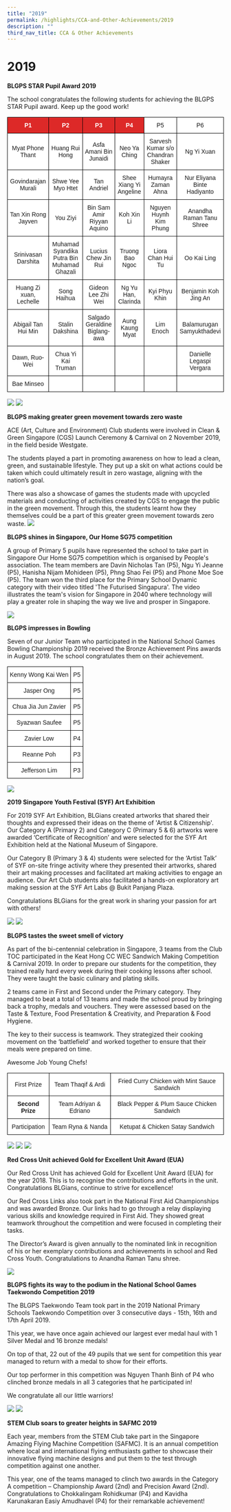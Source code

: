 ```yaml
---
title: "2019"
permalink: /highlights/CCA-and-Other-Achievements/2019
description: ""
third_nav_title: CCA & Other Achievements
---
```

# 2019
**BLGPS STAR Pupil Award 2019**

The school congratulates the following students for achieving the BLGPS STAR Pupil award. Keep up the good work!  

<style type="text/css">
.tg  {border-collapse:collapse;border-spacing:0;}
.tg td{border-color:black;border-style:solid;border-width:1px;font-family:Arial, sans-serif;font-size:14px;
  overflow:hidden;padding:10px 5px;word-break:normal;}
.tg th{border-color:black;border-style:solid;border-width:1px;font-family:Arial, sans-serif;font-size:14px;
  font-weight:normal;overflow:hidden;padding:10px 5px;word-break:normal;}
.tg .tg-5hx2{background-color:#DD2928;color:#FFF;font-weight:bold;text-align:center;vertical-align:middle}
.tg .tg-7yig{background-color:#FFF;text-align:center;vertical-align:top}
.tg .tg-f4yw{background-color:#FFF;text-align:center;vertical-align:middle}
</style>
<table class="tg">
<thead>
  <tr>
    <th class="tg-5hx2"><span style="color:#FFF;background-color:#DD2928">P1</span></th>
    <th class="tg-5hx2"><span style="color:#FFF;background-color:#DD2928">P2</span></th>
    <th class="tg-5hx2"><span style="color:#FFF;background-color:#DD2928">P3</span></th>
    <th class="tg-5hx2"><span style="color:#FFF;background-color:#DD2928">P4</span></th>
    <th class="tg-7yig"><span style="background-color:#FFF">P5 </span></th>
    <th class="tg-f4yw"><span style="background-color:#FFF">P6 </span></th>
  </tr>
</thead>
<tbody>
  <tr>
    <td class="tg-f4yw"><span style="background-color:#FFF"> Myat Phone Thant</span><br></td>
    <td class="tg-f4yw"><span style="background-color:#FFF"> Huang Rui Hong</span><br></td>
    <td class="tg-f4yw"><span style="background-color:#FFF"> Asfa Amani Bin Junaidi</span><br></td>
    <td class="tg-f4yw"><span style="background-color:#FFF">Neo Ya Ching</span><br></td>
    <td class="tg-f4yw"><span style="background-color:#FFF"> Sarvesh Kumar s/o Chandran Shaker </span></td>
    <td class="tg-f4yw"><span style="background-color:#FFF"> Ng Yi Xuan </span></td>
  </tr>
  <tr>
    <td class="tg-f4yw"><span style="background-color:#FFF"> Govindarajan Murali</span><br></td>
    <td class="tg-f4yw"><span style="background-color:#FFF"> Shwe Yee Myo Htet</span></td>
    <td class="tg-f4yw"><span style="background-color:#FFF">Tan Andriel</span><br></td>
    <td class="tg-f4yw"><span style="background-color:#FFF"> Shee Xiang Yi Angeline</span><br></td>
    <td class="tg-f4yw"><span style="background-color:#FFF">Humayra Zaman Ahna</span></td>
    <td class="tg-f4yw"><span style="background-color:#FFF"> Nur Eliyana Binte Hadiyanto </span></td>
  </tr>
  <tr>
    <td class="tg-f4yw"><span style="background-color:#FFF">  Tan Xin Rong Jayven</span></td>
    <td class="tg-f4yw"><span style="background-color:#FFF"> You Ziyi</span></td>
    <td class="tg-f4yw"><span style="background-color:#FFF"> Bin Sam Amir Riyyan Aquino </span></td>
    <td class="tg-f4yw"><span style="background-color:#FFF">  Koh Xin Li</span></td>
    <td class="tg-f4yw"><span style="background-color:#FFF"> Nguyen Huynh Kim Phung </span></td>
    <td class="tg-f4yw"><span style="background-color:#FFF">   Anandha Raman Tanu Shree</span></td>
  </tr>
  <tr>
    <td class="tg-f4yw"><span style="background-color:#FFF"> Srinivasan Darshita </span></td>
    <td class="tg-f4yw"><span style="background-color:#FFF"> Muhamad Syandika Putra Bin Muhamad Ghazali</span></td>
    <td class="tg-f4yw"><span style="background-color:#FFF"> Lucius Chew Jin Rui</span></td>
    <td class="tg-f4yw"><span style="background-color:#FFF"> Truong Bao Ngoc</span></td>
    <td class="tg-f4yw"><span style="background-color:#FFF"> Liora Chan Hui Tu </span></td>
    <td class="tg-f4yw"><span style="background-color:#FFF"> Oo Kai Ling</span></td>
  </tr>
  <tr>
    <td class="tg-f4yw"><span style="background-color:#FFF">Huang Zi xuan, Lechelle</span></td>
    <td class="tg-f4yw"><span style="background-color:#FFF">Song Haihua </span></td>
    <td class="tg-f4yw"><span style="background-color:#FFF">Gideon Lee Zhi Wei</span></td>
    <td class="tg-f4yw"><span style="background-color:#FFF"> Ng Yu Han, Clarinda</span></td>
    <td class="tg-f4yw"><span style="background-color:#FFF">  Kyi Phyu Khin </span></td>
    <td class="tg-f4yw"><span style="background-color:#FFF"> Benjamin Koh Jing An </span></td>
  </tr>
  <tr>
    <td class="tg-f4yw"><span style="background-color:#FFF"> Abigail Tan Hui Min</span></td>
    <td class="tg-f4yw"><span style="background-color:#FFF">  Stalin Dakshina</span></td>
    <td class="tg-f4yw"><span style="background-color:#FFF"> Salgado Geraldine Biglang-awa </span></td>
    <td class="tg-f4yw"><span style="background-color:#FFF">  Aung Kaung Myat</span></td>
    <td class="tg-f4yw"><span style="background-color:#FFF">  Lim Enoch </span></td>
    <td class="tg-f4yw"><span style="background-color:#FFF"> Balamurugan Samyukthadevi</span></td>
  </tr>
  <tr>
    <td class="tg-f4yw"><span style="background-color:#FFF"> Dawn, Ruo-Wei</span></td>
    <td class="tg-f4yw"><span style="background-color:#FFF">  Chua Yi Kai Truman</span></td>
    <td class="tg-f4yw"><span style="background-color:#FFF"> </span></td>
    <td class="tg-f4yw"><span style="background-color:#FFF"> </span></td>
    <td class="tg-f4yw"><span style="background-color:#FFF"> </span></td>
    <td class="tg-f4yw"><span style="background-color:#FFF">Danielle Legaspi Vergara </span></td>
  </tr>
  <tr>
    <td class="tg-f4yw"><span style="background-color:#FFF">Bae Minseo</span></td>
    <td class="tg-f4yw"><span style="background-color:#FFF"> </span></td>
    <td class="tg-f4yw"><span style="background-color:#FFF"> </span></td>
    <td class="tg-f4yw"><span style="background-color:#FFF"> </span></td>
    <td class="tg-f4yw"><span style="background-color:#FFF"> </span></td>
    <td class="tg-f4yw"><span style="background-color:#FFF"> </span></td>
  </tr>
</tbody>
</table>

![](/images/star%20pupil%20award%201.jpg)
![](/images/star%20pupil%20award%202.jpg)

**BLGPS making greater green movement towards zero waste**

ACE (Art, Culture and Environment) Club students were involved in Clean & Green Singapore (CGS) Launch Ceremony & Carnival on 2 November 2019, in the field beside Westgate. 

The students played a part in promoting awareness on how to lead a clean, green, and sustainable lifestyle. They put up a skit on what actions could be taken which could ultimately result in zero wastage, aligning with the nation’s goal. 

There was also a showcase of games the students made with upcycled materials and conducting of activities created by CGS to engage the public in the green movement. Through this, the students learnt how they themselves could be a part of this greater green movement towards zero waste. 
![](/images/zero%20waste.jpg)

**BLGPS shines in Singapore, Our Home SG75 competition**<br>

A group of Primary 5 pupils have represented the school to take part in Singapore Our Home SG75 competition which is organised by People's association. The team members are Davin Nicholas Tan (P5), Ngu Yi Jeanne (P5), Hanisha Nijam Mohideen (P5), Phng Shao Fei (P5) and Phone Moe Soe (P5). The team won the third place for the Primary School Dynamic category with their video titled 'The Futurised Singapura'. The video illustrates the team's vision for Singapore in 2040 where technology will play a greater role in shaping the way we live and prosper in Singapore.

![](/images/Screenshot%203.png)

**BLGPS impresses in Bowling**

Seven of our Junior Team who participated in the National School Games Bowling Championship 2019 received the Bronze Achievement Pins awards in August 2019. The school congratulates them on their achievement. 

<style type="text/css">
.tg  {border-collapse:collapse;border-spacing:0;}
.tg td{border-color:black;border-style:solid;border-width:1px;font-family:Arial, sans-serif;font-size:14px;
  overflow:hidden;padding:10px 5px;word-break:normal;}
.tg th{border-color:black;border-style:solid;border-width:1px;font-family:Arial, sans-serif;font-size:14px;
  font-weight:normal;overflow:hidden;padding:10px 5px;word-break:normal;}
.tg .tg-7yig{background-color:#FFF;text-align:center;vertical-align:top}
</style>
<table class="tg">
<thead>
  <tr>
    <th class="tg-7yig">Kenny Wong Kai Wen</th>
    <th class="tg-7yig">P5<br></th>
  </tr>
</thead>
<tbody>
  <tr>
    <td class="tg-7yig">Jasper Ong</td>
    <td class="tg-7yig">P5</td>
  </tr>
  <tr>
    <td class="tg-7yig">Chua Jia Jun Zavier</td>
    <td class="tg-7yig">P5</td>
  </tr>
  <tr>
    <td class="tg-7yig">Syazwan Saufee</td>
    <td class="tg-7yig">P5</td>
  </tr>
  <tr>
    <td class="tg-7yig">Zavier Low</td>
    <td class="tg-7yig">P4</td>
  </tr>
  <tr>
    <td class="tg-7yig">Reanne Poh</td>
    <td class="tg-7yig">P3</td>
  </tr>
  <tr>
    <td class="tg-7yig">Jefferson Lim</td>
    <td class="tg-7yig">P3</td>
  </tr>
</tbody>
</table>

![](/images/bowling%201.jpg)

**2019 Singapore Youth Festival (SYF) Art Exhibition**

For 2019 SYF Art Exhibition, BLGians created artworks that shared their thoughts and expressed their ideas on the theme of 'Artist & Citizenship'. Our Category A (Primary 2) and Category C (Primary 5 & 6) artworks were awarded ‘Certificate of Recognition’ and were selected for the SYF Art Exhibition held at the National Museum of Singapore.
 
Our Category B (Primary 3 & 4) students were selected for the ‘Artist Talk’ of SYF on-site fringe activity where they presented their artworks, shared their art making processes and facilitated art making activities to engage an audience. Our Art Club students also facilitated a hands-on exploratory art making session at the SYF Art Labs @ Bukit Panjang Plaza.
 
Congratulations BLGians for the great work in sharing your passion for art with others!

![](/images/BLGPS%20SYF%20Art%202019_1.jpg)
![](/images/BLGPS%20SYF%20Art%202019_2.jpg)

**BLGPS tastes the sweet smell of victory**

As part of the bi-centennial celebration in Singapore, 3 teams from the Club TOC participated in the Keat Hong CC WEC Sandwich Making Competition & Carnival 2019. In order to prepare our students for the competition, they trained really hard every week during their cooking lessons after school. They were taught the basic culinary and plating skills.

2 teams came in First and Second under the Primary category. They managed to beat a total of 13 teams and made the school proud by bringing back a trophy, medals and vouchers. They were assessed based on the Taste & Texture, Food Presentation & Creativity, and Preparation & Food Hygiene.

The key to their success is teamwork. They strategized their cooking movement on the ‘battlefield’ and worked together to ensure that their meals were prepared on time. 

Awesome Job Young Chefs!

<style type="text/css">
.tg  {border-collapse:collapse;border-spacing:0;}
.tg td{border-color:black;border-style:solid;border-width:1px;font-family:Arial, sans-serif;font-size:14px;
  overflow:hidden;padding:10px 5px;word-break:normal;}
.tg th{border-color:black;border-style:solid;border-width:1px;font-family:Arial, sans-serif;font-size:14px;
  font-weight:normal;overflow:hidden;padding:10px 5px;word-break:normal;}
.tg .tg-f4yw{background-color:#FFF;text-align:center;vertical-align:middle}
.tg .tg-9hzb{background-color:#FFF;font-weight:bold;text-align:center;vertical-align:top}
.tg .tg-7yig{background-color:#FFF;text-align:center;vertical-align:top}
</style>
<table class="tg">
<thead>
  <tr>
    <th class="tg-f4yw"><span style="background-color:#FFF">First Prize</span><br></th>
    <th class="tg-f4yw"><span style="background-color:#FFF">Team Thaqif &amp; Ardi</span></th>
    <th class="tg-f4yw"><span style="background-color:#FFF">Fried Curry Chicken with Mint Sauce Sandwich</span></th>
  </tr>
</thead>
<tbody>
  <tr>
    <td class="tg-9hzb"><span style="background-color:#FFF">Second Prize</span><br></td>
    <td class="tg-f4yw"><span style="background-color:#FFF">Team Adriyan &amp; Edriano</span></td>
    <td class="tg-7yig"><span style="background-color:#FFF">Black Pepper &amp; Plum Sauce Chicken Sandwich</span><br></td>
  </tr>
  <tr>
    <td class="tg-f4yw"><span style="background-color:#FFF"> Participation</span></td>
    <td class="tg-7yig"><span style="background-color:#FFF">Team Ryna &amp; Nanda </span></td>
    <td class="tg-7yig"><span style="background-color:#FFF">Ketupat &amp; Chicken Satay Sandwich </span></td>
  </tr>
</tbody>
</table>

![](/images/chef%201.png)
![](/images/chef%202.png)
![](/images/TOC9.jpg)

**Red Cross Unit achieved Gold for Excellent Unit Award (EUA)**

Our Red Cross Unit has achieved Gold for Excellent Unit Award (EUA) for the year 2018. This is to recognise the contributions and efforts in the unit. Congratulations BLGians, continue to strive for excellence! 

Our Red Cross Links also took part in the National First Aid Championships and was awarded Bronze. Our links had to go through a relay displaying various skills and knowledge required in First Aid. They showed great teamwork throughout the competition and were focused in completing their tasks.

The Director’s Award is given annually to the nominated link in recognition of his or her exemplary contributions and achievements in school and Red Cross Youth. Congratulations to Anandha Raman Tanu shree.

![](/images/Screenshot%204.png)

**BLGPS fights its way to the podium in the National School Games Taekwondo Competition 2019**

The BLGPS Taekwondo Team took part in the 2019 National Primary Schools Taekwondo Competition over 3 consecutive days - 15th, 16th and 17th April 2019. 

This year, we have once again achieved our largest ever medal haul with 1 Silver Medal and 16 bronze medals! 

On top of that, 22 out of the 49 pupils that we sent for competition this year managed to return with a medal to show for their efforts.

Our top performer in this competition was Nguyen Thanh Binh of P4 who clinched bronze medals in all 3 categories that he participated in!

We congratulate all our little warriors!

![](/images/TWD%202.jpg)
![](/images/Screenshot%205.png)

**STEM Club soars to greater heights in SAFMC 2019**

Each year, members from the STEM Club take part in the Singapore Amazing Flying Machine Competition (SAFMC). It is an annual competition where local and international flying enthusiasts gather to showcase their innovative flying machine designs and put them to the test through competition against one another. 

This year, one of the teams managed to clinch two awards in the Category A competition – Championship Award (2nd) and Precision Award (2nd). Congratulations to Chokkalingam Rohidkumar (P4) and Kavidha Karunakaran Easiy Amudhavel (P4) for their remarkable achievement!